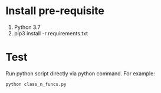# Install pre-requisite

1. Python 3.7
2. pip3 install -r requirements.txt

# Test

Run python script directly via python command. For example:

```
python class_n_funcs.py
```